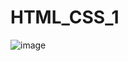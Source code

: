 # HTML_CSS_1
![image](https://user-images.githubusercontent.com/88974573/175824518-e258d394-0e69-43a4-8260-d99f5ed53815.png)
